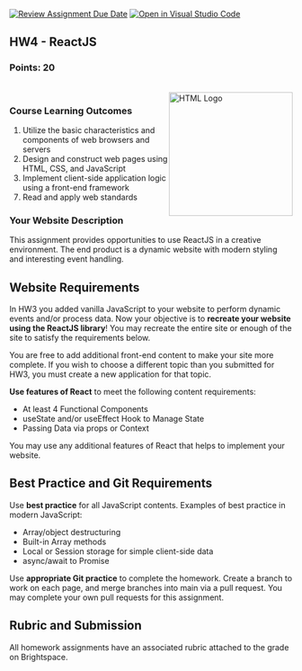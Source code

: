 [![Review Assignment Due Date](https://classroom.github.com/assets/deadline-readme-button-22041afd0340ce965d47ae6ef1cefeee28c7c493a6346c4f15d667ab976d596c.svg)](https://classroom.github.com/a/WPfnGSn9)
[![Open in Visual Studio
Code](https://classroom.github.com/assets/open-in-vscode-c66648af7eb3fe8bc4f294546bfd86ef473780cde1dea487d3c4ff354943c9ae.svg)](https://classroom.github.com/online_ide?assignment_repo_id=8359730&assignment_repo_type=AssignmentRepo)
<section>
    <h1>HW4 - ReactJS</h1>
    <h3>Points: 20</h3>
    <br>
    <img style="float:right" src="https://www.hugochaume.com/wp-content/uploads/2017/09/react-logo.png" alt="HTML Logo"
        width="220">
    <h3>Course Learning Outcomes</h3>
    <ol style="margin: 0;">
        <li>Utilize the basic characteristics and components of web browsers and servers</li>
        <li>Design and construct web pages using HTML, CSS, and JavaScript</li>
        <li>
            Implement client-side application logic using a front-end framework
        </li>
    </ol>
    <ol start="7" style="margin:0">
        <li>Read and apply web standards</li>
    </ol>
</section>

<section>
    <h3>Your Website Description</h3>
    This assignment provides opportunities to use ReactJS in a creative environment. The end product is a
    dynamic website with modern styling and interesting event handling.
    <h2>Website Requirements</h2>
    <p>In HW3 you added vanilla JavaScript to your website to perform dynamic events and/or process data. Now your
        objective
        is to <strong>recreate your website using the ReactJS library</strong>! You may recreate the entire site or
        enough of the site to satisfy the requirements below.</p>
    <p>You are free to add additional front-end content to make your site more complete. If you wish to choose a
        different topic than you submitted for HW3, you must create a new application for that topic.</p>
    <p>
        <strong>Use features of React</strong> to meet the following content requirements:
    </p>
    <ul>
        <li>At least 4 Functional Components</li>
        <li>useState and/or useEffect Hook to Manage State</li>
        <li>Passing Data via props or Context</li>
    </ul>
    <p>
        You may use any additional features of React that helps to implement your website.
    </p>
</section>

<section>
    <h2>Best Practice and Git Requirements</h2>
    <p>Use <strong>best practice</strong> for all JavaScript contents. Examples of best practice in modern JavaScript:
    </p>
    <ul>
        <li>Array/object destructuring</li>
        <li>Built-in Array methods</li>
        <li>Local or Session storage for simple client-side data</li>
        <li>async/await to Promise</li>
    </ul>
    <p>
        Use <strong>appropriate Git practice</strong> to complete the homework. Create a branch to work on each page,
        and merge branches into main via a pull request. You may complete your own pull requests for this assignment.
    </p>
</section>

<section>
    <h2>Rubric and Submission</h2>
    <p>All homework assignments have an associated rubric attached to the grade on Brightspace.</p>
</section>
